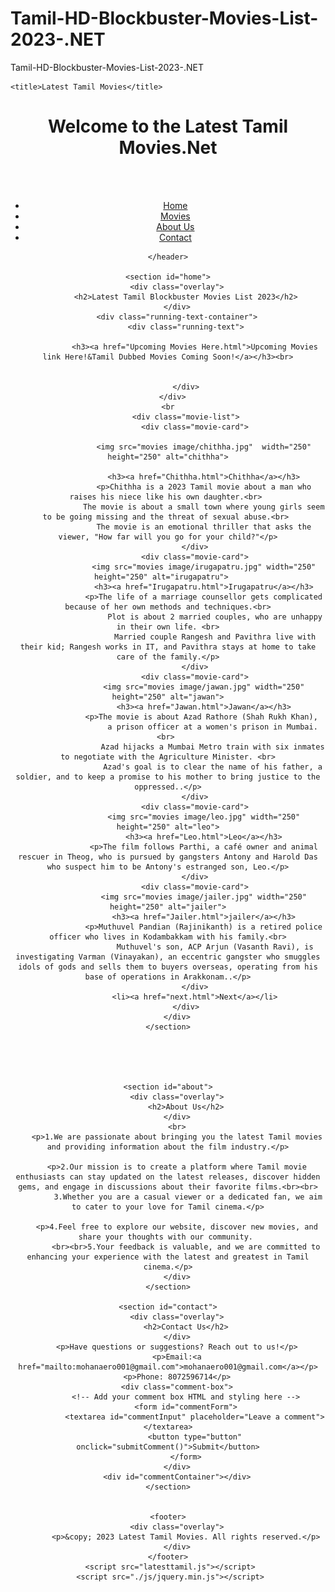 # Tamil-HD-Blockbuster-Movies-List-2023-.NET
 Tamil-HD-Blockbuster-Movies-List-2023-.NET
 <!DOCTYPE html>
<html lang="en">

<head>
    <meta charset="UTF-8">
    <meta name="viewport" content="width=device-width, initial-scale=1.0">
    <link rel="stylesheet" href="latesttamil.css">
    <link rel="stylesheet" href="./css/bootstrap.min.css" <="" head="">
    <link rel="stylesheet" href="https://cdnjs.cloudflare.com/ajax/libs/font-awesome/5.15.3/css/all.min.css">



    <title>Latest Tamil Movies</title>
</head>

<body>
    <header>
        <div class="overlay">
            <h1>Welcome to the Latest Tamil Movies.Net</h1>
        </div><br><br>
            <nav>
                <ul>
                    <li><a href="#home">Home</a></li>
                    <li><a href="latesttamil.html">Movies</a></li>
                    <li><a href="#about">About Us</a></li>
                    <li><a href="#contact">Contact</a></li>
                </ul>
            </nav>
           
    </header>
    
    <section id="home">
        <div class="overlay">
            <h2>Latest Tamil Blockbuster Movies List 2023</h2>
        </div>
        <div class="running-text-container">
            <div class="running-text">
        
                <h3><a href="Upcoming Movies Here.html">Upcoming Movies link Here!&Tamil Dubbed Movies Coming Soon!</a></h3><br>
               
               
            </div>
        </div>  
    <br
            <div class="movie-list">
                <div class="movie-card">
            
                    <img src="movies image/chithha.jpg"  width="250" height="250" alt="chithha">
                   
                    <h3><a href="Chithha.html">Chithha</a></h3>
                    <p>Chithha is a 2023 Tamil movie about a man who raises his niece like his own daughter.<br> 
                    The movie is about a small town where young girls seem to be going missing and the threat of sexual abuse.<br> 
                    The movie is an emotional thriller that asks the viewer, "How far will you go for your child?"</p>
                </div>
                <div class="movie-card">
                    <img src="movies image/irugapatru.jpg" width="250" height="250" alt="irugapatru">   
                    <h3><a href="Irugapatru.html">Irugapatru</a></h3>
                    <p>The life of a marriage counsellor gets complicated because of her own methods and techniques.<br>
                         Plot is about 2 married couples, who are unhappy in their own life. <br>
                         Married couple Rangesh and Pavithra live with their kid; Rangesh works in IT, and Pavithra stays at home to take care of the family.</p>
                </div>
                <div class="movie-card">
                    <img src="movies image/jawan.jpg" width="250" height="250" alt="jawan">
                    <h3><a href="Jawan.html">Jawan</a></h3>
                    <p>The movie is about Azad Rathore (Shah Rukh Khan), 
                        a prison officer at a women's prison in Mumbai.<br> 
                        Azad hijacks a Mumbai Metro train with six inmates to negotiate with the Agriculture Minister. <br>
                        Azad's goal is to clear the name of his father, a soldier, and to keep a promise to his mother to bring justice to the oppressed..</p>
                </div>
                <div class="movie-card">
                    <img src="movies image/leo.jpg" width="250" height="250" alt="leo">
                    <h3><a href="Leo.html">Leo</a></h3>
                    <p>The film follows Parthi, a café owner and animal rescuer in Theog, who is pursued by gangsters Antony and Harold Das who suspect him to be Antony's estranged son, Leo.</p>
                </div>
                <div class="movie-card">
                    <img src="movies image/jailer.jpg" width="250" height="250" alt="jailer">
                    <h3><a href="Jailer.html">jailer</a></h3>
                    <p>Muthuvel Pandian (Rajinikanth) is a retired police officer who lives in Kodambakkam with his family.<br>
                         Muthuvel's son, ACP Arjun (Vasanth Ravi), is investigating Varman (Vinayakan), an eccentric gangster who smuggles idols of gods and sells them to buyers overseas, operating from his base of operations in Arakkonam..</p>
                </div>
                <li><a href="next.html">Next</a></li>
            </div>
        </div>
    </section>
   
        

    

    <section id="about">
        <div class="overlay">
            <h2>About Us</h2>
        </div>
        <br>
        <p>1.We are passionate about bringing you the latest Tamil movies and providing information about the film industry.</p>

        <p>2.Our mission is to create a platform where Tamil movie enthusiasts can stay updated on the latest releases, discover hidden gems, and engage in discussions about their favorite films.<br><br>
             3.Whether you are a casual viewer or a dedicated fan, we aim to cater to your love for Tamil cinema.</p>
    
        <p>4.Feel free to explore our website, discover new movies, and share your thoughts with our community. 
            <br><br>5.Your feedback is valuable, and we are committed to enhancing your experience with the latest and greatest in Tamil cinema.</p>
        </div>
    </section>

    <section id="contact">
        <div class="overlay">
            <h2>Contact Us</h2>
        </div>
        <p>Have questions or suggestions? Reach out to us!</p>
        <p>Email:<a href="mailto:mohanaero001@gmail.com">mohanaero001@gmail.com</a></p>
        <p>Phone: 8072596714</p>
        <div class="comment-box">
            <!-- Add your comment box HTML and styling here -->
            <form id="commentForm">
                <textarea id="commentInput" placeholder="Leave a comment"></textarea>
                <button type="button" onclick="submitComment()">Submit</button>
            </form>
        </div>
        <div id="commentContainer"></div>
    </section>
    

    <footer>
        <div class="overlay">
            <p>&copy; 2023 Latest Tamil Movies. All rights reserved.</p>
        </div>
    </footer>
     <script src="latesttamil.js"></script>
     <script src="./js/jquery.min.js"></script>
   <script src="./js/bootstrap.min.js"></script>
</body>

</html>
